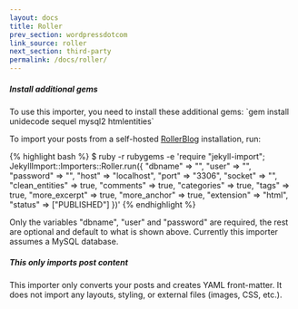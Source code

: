 ```yaml
---
layout: docs
title: Roller
prev_section: wordpressdotcom
link_source: roller
next_section: third-party
permalink: /docs/roller/
---
```

<div class="note info">
  <h5>Install additional gems</h5>
  <p>
    To use this importer, you need to install these additional gems:
    `gem install unidecode sequel mysql2 htmlentities`
  </p>
</div>

To import your posts from a self-hosted [RollerBlog](https://roller.apache.org/)
installation, run:

{% highlight bash %}
$ ruby -r rubygems -e 'require "jekyll-import";
    JekyllImport::Importers::Roller.run({
      "dbname"         => "",
      "user"           => "",
      "password"       => "",
      "host"           => "localhost",
      "port"           => "3306",
      "socket"         => "",
      "clean_entities" => true,
      "comments"       => true,
      "categories"     => true,
      "tags"           => true,
      "more_excerpt"   => true,
      "more_anchor"    => true,
      "extension"      => "html",
      "status"         => ["PUBLISHED"]
    })'
{% endhighlight %}

Only the variables "dbname", "user" and "password" are required, the rest are optional and default to what is shown above. Currently this importer assumes a MySQL database.

<div class="note info">
  <h5>This only imports post content</h5>
  <p>
    This importer only converts your posts and creates YAML front-matter.
    It does not import any layouts, styling, or external files
    (images, CSS, etc.).
  </p>
</div>
